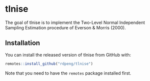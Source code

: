 # tlnise

The goal of tlnise is to implement the Two-Level Normal Independent Sampling Estimation procedure of Everson & Morris (2000).

## Installation

You can install the released version of tlnise from GitHub with:

``` r
remotes::install_github("rdpeng/tlnise")
```

Note that you need to have the `remotes` package installed first.


